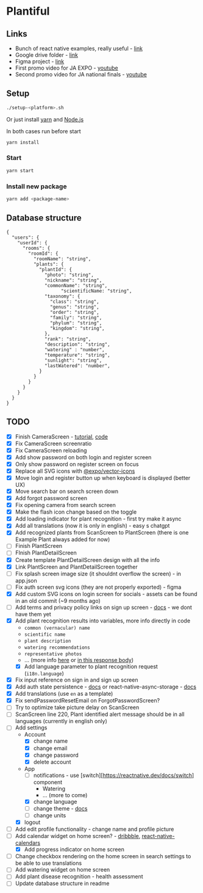 # Plantiful

## Links
- Bunch of react native examples, really useful - [link](https://reactnativeexample.com/)
- Google drive folder - [link](https://drive.google.com/drive/folders/1Sp9AiDdHx-pm55fWUR_0IheVuXPDPiJ_?usp=drive_link)
- Figma project - [link](https://www.figma.com/files/team/1223656016002077883)
- First promo video for JA EXPO - [youtube](https://youtu.be/nLVRXiDevZY)
- Second promo video for JA national finals - [youtube](https://youtu.be/zZ-SUUvdznc)

## Setup

```sh
./setup-<platform>.sh
```

Or just install [yarn](https://classic.yarnpkg.com/lang/en/docs/install) and [Node.js](https://nodejs.org)

In both cases run before start

```sh
yarn install
```

### Start

```sh
yarn start
```

### Install new package

```sh
yarn add <package-name>
```

## Database structure

```
{
  "users": {
    "userId": {
      "rooms": {
        "roomId": {
          "roomName": "string",
          "plants": {
            "plantId": {
              "photo": "string",
              "nickname": "string",
              "commonName": "string",
			        "scientificName: "string",
              "taxonomy": {
                "class": "string",
                "genus": "string",
                "order": "string",
                "family": "string",
                "phylum": "string",
                "kingdom": "string",
              },
              "rank": "string",
              "description": "string",
              "watering" : "number",
              "temperature": "string",
              "sunlight": "string",
              "lastWatered": "number",
            }
          }
        }
      }
    }
  }
}
```

## TODO

- [x] Finish CameraScreen - [tutorial](https://www.freecodecamp.org/news/how-to-create-a-camera-app-with-expo-and-react-native/), [code](https://github.com/hayanisaid/expo-camera-tutorial/blob/master/App.tsx)
- [x] Fix CameraScreen screenratio
- [x] Fix CameraScreen reloading
- [x] Add show password on both login and register screen
- [x] Only show password on register screen on focus
- [x] Replace all SVG icons with [@expo/vector-icons](https://icons.expo.fyi)
- [x] Move login and register button up when keyboard is displayed (better UX)
- [x] Move search bar on search screen down
- [x] Add forgot password screen
- [x] Fix opening camera from search screen
- [x] Make the flash icon change based on the toggle
- [x] Add loading indicator for plant recognition - first try make it async
- [x] Add all translations (now it is only in english) - easy s chatgpt
- [x] Add recognized plants from ScanScreen to PlantScreen (there is one Example Plant always added for now)
- [ ] Finish PlantScreen
- [ ] FInish PlantDetailScreen
- [x] Create template PlantDetailScreen design with all the info
- [x] Link PlantScreen and PlantDetailScreen together
- [ ] Fix splash screen image size (it shouldnt overflow the screen) - in app.json
- [ ] Fix auth screen svg icons (they are not properly exported) - figma
- [x] Add custom SVG icons on login screen for socials - assets can be found in an old commit (~9 months ago)
- [ ] Add terms and privacy policy links on sign up screen - [docs](https://docs.expo.dev/versions/latest/sdk/webview/) - we dont have them yet
- [x] Add plant recognition results into variables, more info directly in code
  - `common (vernacular) name`
  - `scientific name`
  - `plant description`
  - `watering recommendations`
  - `representative photos`
  - ... (more info [here](https://documenter.getpostman.com/view/24599534/2s93z5A4v2) or [in this response body](https://www.postman.com/winter-shadow-932363/workspace/kindwise/example/24599534-6b255bc8-d037-49a3-852e-82ca9cf00041))
  - [x] Add language parameter to plant recognition request (`i18n.language`)
- [x] Fix input reference on sign in and sign up screen
- [x] Add auth state persistence - [docs](https://docs.expo.dev/versions/latest/sdk/securestore/) or react-native-async-storage - [docs](https://react-native-async-storage.github.io/async-storage/docs/install)
- [x] Add translations (use `en` as a template)
- [x] Fix sendPasswordResetEmail on ForgotPasswordScreen?
- [ ] Try to optimize take picture delay on ScanScreen
- [ ] ScanScreen line 220, Plant identified alert message should be in all languages (currently in english only)
- [ ] Add settings
  - Account
    - [x] change name
    - [x] change email
    - [x] change password
    - [x] delete account
  - App
    - [ ] notifications - use [switch][https://reactnative.dev/docs/switch] component
      - Watering
      - ... (more to come)
    - [x] change language
    - [ ] change theme - [docs](https://docs.expo.dev/develop/user-interface/color-themes/)
    - [ ] change units
  - [x] logout
- [ ] Add edit profile functionality - change name and profile picture
- [ ] Add calendar widget on home screen? - [dribbble](https://dribbble.com/shots/11360445-Plant-care-app/attachments/2972899?mode=media), [react-native-calendars](https://github.com/wix/react-native-calendars)
  - [x] Add progress indicator on home screen
- [ ] Change checkbox rendering on the home screen in search settings to be able to use translations
- [ ] Add watering widget on home screen
- [ ] Add plant disease recognition - health assessment
- [ ] Update database structure in readme

